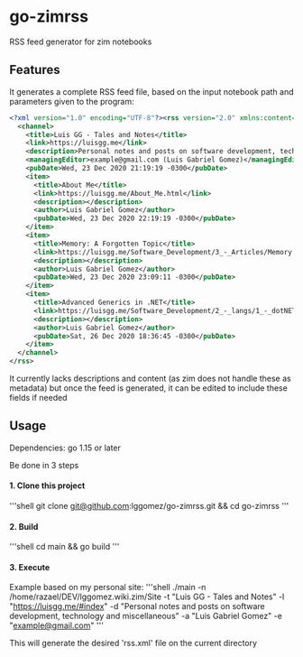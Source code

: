 # go-zimrss
RSS feed generator for zim notebooks

## Features

It generates a complete RSS feed file, based on the input notebook path and parameters given to the program:

```xml
<?xml version="1.0" encoding="UTF-8"?><rss version="2.0" xmlns:content="http://purl.org/rss/1.0/modules/content/">
  <channel>
    <title>Luis GG - Tales and Notes</title>
    <link>https://luisgg.me</link>
    <description>Personal notes and posts on software development, technology and miscellaneous</description>
    <managingEditor>example@gmail.com (Luis Gabriel Gomez)</managingEditor>
    <pubDate>Wed, 23 Dec 2020 21:19:19 -0300</pubDate>
    <item>
      <title>About Me</title>
      <link>https://luisgg.me/About_Me.html</link>
      <description></description>
      <author>Luis Gabriel Gomez</author>
      <pubDate>Wed, 23 Dec 2020 22:19:19 -0300</pubDate>
    </item>
    <item>
      <title>Memory: A Forgotten Topic</title>
      <link>https://luisgg.me/Software_Development/3_-_Articles/Memory,_a_Forgotten_Topic.html</link>
      <description></description>
      <author>Luis Gabriel Gomez</author>
      <pubDate>Wed, 23 Dec 2020 23:09:11 -0300</pubDate>
    </item>
    <item>
      <title>Advanced Generics in .NET</title>
      <link>https://luisgg.me/Software_Development/2_-_langs/1_-_dotNET/Advanced_Generics_in_.NET.html</link>
      <description></description>
      <author>Luis Gabriel Gomez</author>
      <pubDate>Sat, 26 Dec 2020 18:36:45 -0300</pubDate>
    </item>
  </channel>
</rss>
```

It currently lacks descriptions and content (as zim does not handle these as metadata) but once the feed is generated, it can be edited to include these fields if needed

## Usage

Dependencies: go 1.15 or later

Be done in 3 steps

#### 1. Clone this project
'''shell
git clone git@github.com:lggomez/go-zimrss.git && cd go-zimrss
'''

#### 2. Build
'''shell
cd main && go build
'''

#### 3. Execute
Example based on my personal site:
'''shell
./main -n /home/razael/DEV/lggomez.wiki.zim/Site -t "Luis GG - Tales and Notes" -l "https://luisgg.me/#index" -d "Personal notes and posts on software development, technology and miscellaneous" -a "Luis Gabriel Gomez" -e "example@gmail.com"
'''

This will generate the desired 'rss.xml' file on the current directory
